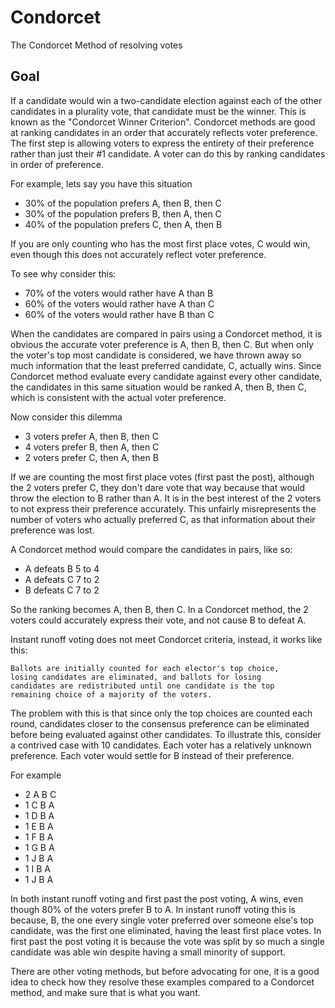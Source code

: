 # Condorcet
The Condorcet Method of resolving votes

## Goal
If a candidate would win a two-candidate election against each of the other candidates in a plurality vote, that candidate must be the winner.  This is known as the "Condorcet Winner Criterion".  Condorcet methods are good at ranking candidates in an order that accurately reflects voter preference.  The first step is allowing voters to express the entirety of their preference rather than just their #1 candidate.  A voter can do this by ranking candidates in order of preference.

For example, lets say you have this situation

- 30% of the population prefers A, then B, then C
- 30% of the population prefers B, then A, then C
- 40% of the population prefers C, then A, then B

If you are only counting who has the most first place votes, C would win, even though this does not accurately reflect voter preference.

To see why consider this:

- 70% of the voters would rather have A than B
- 60% of the voters would rather have A than C
- 60% of the voters would rather have B than C

When the candidates are compared in pairs using a Condorcet method, it is obvious the accurate voter preference is A, then B, then C.  But when only the voter's top most candidate is considered, we have thrown away so much information that the least preferred candidate, C, actually wins.  Since Condorcet method evaluate every candidate against every other candidate, the candidates in this same situation would be ranked A, then B, then C, which is consistent with the actual voter preference.

Now consider this dilemma

- 3 voters prefer A, then B, then C
- 4 voters prefer B, then A, then C
- 2 voters prefer C, then A, then B

If we are counting the most first place votes (first past the post), although the 2 voters prefer C, they don't dare vote that way because that would throw the election to B rather than A.  It is in the best interest of the 2 voters to not express their preference accurately.  This unfairly misrepresents the number of voters who actually preferred C, as that information about their preference was lost.

A Condorcet method would compare the candidates in pairs, like so:

- A defeats B 5 to 4
- A defeats C 7 to 2
- B defeats C 7 to 2

So the ranking becomes A, then B, then C.  In a Condorcet method, the 2 voters could accurately express their vote, and not cause B to defeat A.

Instant runoff voting does not meet Condorcet criteria, instead, it works like this:

    Ballots are initially counted for each elector's top choice,
    losing candidates are eliminated, and ballots for losing
    candidates are redistributed until one candidate is the top
    remaining choice of a majority of the voters.

The problem with this is that since only the top choices are counted each round, candidates closer to the consensus preference can be eliminated before being evaluated against other candidates.  To illustrate this, consider a contrived case with 10 candidates.  Each voter has a relatively unknown preference.  Each voter would settle for B instead of their preference.

For example

- 2 A B C
- 1 C B A
- 1 D B A
- 1 E B A
- 1 F B A
- 1 G B A
- 1 J B A
- 1 I B A
- 1 J B A

In both instant runoff voting and first past the post voting, A wins, even though 80% of the voters prefer B to A.  In instant runoff voting this is because, B, the one every single voter preferred over someone else's top candidate, was the first one eliminated, having the least first place votes.  In first past the post voting it is because the vote was split by so much a single candidate was able win despite having a small minority of support.

There are other voting methods, but before advocating for one, it is a good idea to check how they resolve these examples compared to a Condorcet method, and make sure that is what you want.
